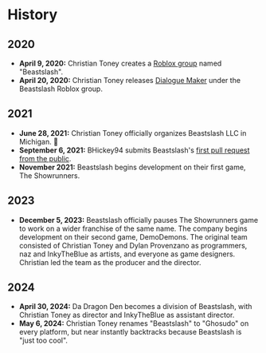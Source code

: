 # History
## 2020
* **April 9, 2020:** Christian Toney creates a [Roblox group](https://www.roblox.com/groups/5933742/Beastslash) named "Beastslash".
* **April 20, 2020:** Christian Toney releases [Dialogue Maker](https://create.roblox.com/store/asset/4930928141/Dialogue-Maker-Beta) under the Beastslash Roblox group. 

## 2021
* **June 28, 2021:** Christian Toney officially organizes Beastslash LLC in Michigan. 🎂
* **September 6, 2021:** BHickey94 submits Beastslash's [first pull request from the public](https://github.com/Beastslash/roblox-dialogue-maker/pull/43).
* **November 2021:** Beastslash begins development on their first game, The Showrunners. 

## 2023
* **December 5, 2023:** Beastslash officially pauses The Showrunners game to work on a wider franchise of the same name. The company begins development on their second game, DemoDemons. The original team consisted of Christian Toney and Dylan Provenzano as programmers, naz and InkyTheBlue as artists, and everyone as game designers. Christian led the team as the producer and the director.

## 2024
* **April 30, 2024:** Da Dragon Den becomes a division of Beastslash, with Christian Toney as director and InkyTheBlue as assistant director.
* **May 6, 2024:** Christian Toney renames "Beastslash" to "Ghosudo" on every platform, but near instantly backtracks because Beastslash is "just too cool".

